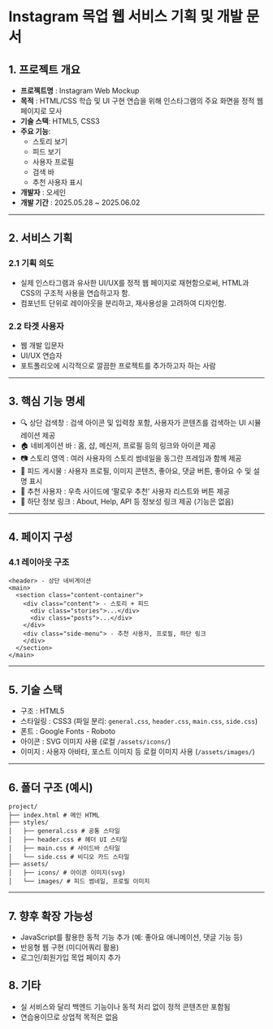 # Instagram 목업 웹 서비스 기획 및 개발 문서

## 1. 프로젝트 개요

- **프로젝트명** : Instagram Web Mockup
- **목적** : HTML/CSS 학습 및 UI 구현 연습을 위해 인스타그램의 주요 화면을 정적 웹 페이지로 모사 
- **기술 스택**: HTML5, CSS3
- **주요 기능**:
  - 스토리 보기
  - 피드 보기
  - 사용자 프로필
  - 검색 바
  - 추천 사용자 표시 
- **개발자** : 오세인 
- **개발 기간** : 2025.05.28 ~ 2025.06.02 

---

## 2. 서비스 기획

### 2.1 기획 의도
- 실제 인스타그램과 유사한 UI/UX를 정적 웹 페이지로 재현함으로써, HTML과 CSS의 구조적 사용을 연습하고자 함.
- 컴포넌트 단위로 레이아웃을 분리하고, 재사용성을 고려하여 디자인함.

### 2.2 타겟 사용자
- 웹 개발 입문자
- UI/UX 연습자
- 포트폴리오에 시각적으로 깔끔한 프로젝트를 추가하고자 하는 사람


---

## 3. 핵심 기능 명세

* 🔍 상단 검색창 : 검색 아이콘 및 입력창 포함, 사용자가 콘텐츠를 검색하는 UI 시뮬레이션 제공 
* 🏠 네비게이션 바 : 홈, 샵, 메신저, 프로필 등의 링크와 아이콘 제공 
* 📷 스토리 영역 : 여러 사용자의 스토리 썸네일을 동그란 프레임과 함께 제공 
* 📝 피드 게시물 : 사용자 프로필, 이미지 콘텐츠, 좋아요, 댓글 버튼, 좋아요 수 및 설명 표시 
* 👥 추천 사용자 : 우측 사이드에 ‘팔로우 추천’ 사용자 리스트와 버튼 제공 
* 📜 하단 정보 링크 : About, Help, API 등 정보성 링크 제공 (기능은 없음) 

---

## 4. 페이지 구성

### 4.1 레이아웃 구조

```
<header> - 상단 네비게이션
<main>
  <section class="content-container">
    <div class="content"> - 스토리 + 피드
      <div class="stories">...</div>
      <div class="posts">...</div>
    </div>
    <div class="side-menu"> - 추천 사용자, 프로필, 하단 링크
    </div>
  </section>
</main>
```

---

## 5. 기술 스택


* 구조 : HTML5 
* 스타일링 : CSS3 (파일 분리: `general.css`, `header.css`, `main.css`, `side.css`) 
* 폰트 : Google Fonts - Roboto 
* 아이콘 : SVG 이미지 사용 (로컬 `/assets/icons/`) 
* 이미지 : 사용자 아바타, 포스트 이미지 등 로컬 이미지 사용 (`/assets/images/`) 

---

## 6. 폴더 구조 (예시)

```
project/
├── index.html # 메인 HTML
├── styles/
│   ├── general.css # 공통 스타일
│   ├── header.css # 헤더 UI 스타일
│   ├── main.css # 사이드바 스타일
│   └── side.css # 비디오 카드 스타일
├── assets/
│   ├── icons/ # 아이콘 이미지(svg)
│   └── images/ # 피드 썸네일, 프로필 이미지
```

---

## 7. 향후 확장 가능성

- JavaScript를 활용한 동적 기능 추가 (예: 좋아요 애니메이션, 댓글 기능 등)
- 반응형 웹 구현 (미디어쿼리 활용)
- 로그인/회원가입 목업 페이지 추가

## 8. 기타

- 실 서비스와 달리 백엔드 기능이나 동적 처리 없이 정적 콘텐츠만 포함됨
- 연습용이므로 상업적 목적은 없음
